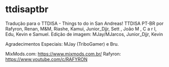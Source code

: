 # ttdisaptbr
Tradução para o TTDISA - Things to do in San Andreas!
TTDISA PT-BR por Rafyron, Renan, M&M, Riashe, Kamui, 
Junior_Djjr, Sett , João M , C a r l, Edu, Kevin e Samuel.
Edição de imagem: MJay/MJarcos, Junior_Djjr, Kevin

Agradecimentos Especiais: MJay (TriboGamer) e Bru.

MixMods.com: https://www.mixmods.com.br/
Rafyron: https://www.youtube.com/c/RAFYRON
